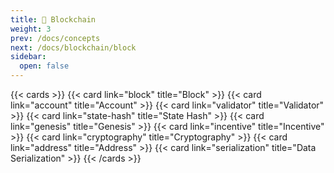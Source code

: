 ```yaml
---
title: 🔗 Blockchain
weight: 3
prev: /docs/concepts
next: /docs/blockchain/block
sidebar:
  open: false
---
```


{{< cards >}}
  {{< card link="block" title="Block" >}}
  {{< card link="account" title="Account" >}}
  {{< card link="validator" title="Validator" >}}
  {{< card link="state-hash" title="State Hash" >}}
  {{< card link="genesis" title="Genesis" >}}
  {{< card link="incentive" title="Incentive" >}}
  {{< card link="cryptography" title="Cryptography" >}}
  {{< card link="address" title="Address" >}}
  {{< card link="serialization" title="Data Serialization" >}}
{{< /cards >}}
